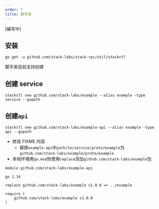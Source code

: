 ```yaml
---
order: 7
title: 脚手架
---
```


[编写中]

## 安装

```shell script
go get -u github.com/stack-labs/stack-rpc/util/stackctl
```

脚手架目前支持创建

## 创建 service

```shell
stackctl new github.com/stack-labs/example --alias example -type service --gopath
```

## 创建`api`

```shell script
stackctl new github.com/stack-labs/example-api --alias example -type api --gopath
```

- 修改 FIXME 内容
  - 替换`example-api`中`path/to/service/proto/example`为`github.com/stack-labs/example/proto/example`
- 本地环境用`go.mod`则使用`replace`添加`github.com/stack-labs/example`包

```shell script
module github.com/stack-labs/example-api

go 1.14

replace github.com/stack-labs/example v1.0.0 => ../example

require (
	github.com/stack-labs/example v1.0.0
)
```
